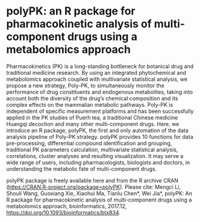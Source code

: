 # polyPK: an R package for pharmacokinetic analysis of multi-component drugs using a metabolomics approach

Pharmacokinetics (PK) is a long-standing bottleneck for botanical drug and traditional
medicine research. By using an integrated phytochemical and metabolomics approach coupled
with multivariate statistical analysis, we propose a new strategy, Poly-PK, to simultaneously monitor
the performance of drug constituents and endogenous metabolites, taking into account both
the diversity of the drug’s chemical composition and its complex effects on the mammalian metabolic
pathways. Poly-PK is independent of specific measurement platforms and has been successfully
applied in the PK studies of Puerh tea, a traditional Chinese medicine Huangqi decoction and
many other multi-component drugs. Here, we introduce an R package, polyPK, the first and only
automation of the data analysis pipeline of Poly-PK strategy. polyPK provides 10 functions for data
pre-processing, differential compound identification and grouping, traditional PK parameters calculation,
multivariate statistical analysis, correlations, cluster analyses and resulting visualization. It
may serve a wide range of users, including pharmacologists, biologists and doctors, in understanding
the metabolic fate of multi-component drugs.

polyPK package is freely available here and from the R archive CRAN (https://CRAN.R-project.org/package=polyPK).
Please cite: Mengci Li, Shouli Wang, Guoxiang Xie, Xiaohui Ma, Tianlu Chen*, Wei Jia*, polyPK: An R package for pharmacokinetic analysis of multi-component drugs using a metabolomics approach, bioinformatics, 2017.12, https://doi.org/10.1093/bioinformatics/btx834.
